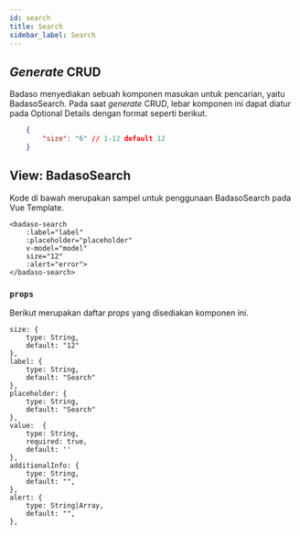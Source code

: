 ```yaml
---
id: search
title: Search
sidebar_label: Search
---
```


## *Generate* CRUD

Badaso menyediakan sebuah komponen masukan untuk pencarian, yaitu BadasoSearch. Pada saat *generate* CRUD, lebar komponen ini dapat diatur pada Optional Details dengan format seperti berikut.
<!--DOCUSAURUS_CODE_TABS-->
<!--JSON-->
```json
    {
        "size": "6" // 1-12 default 12
    }
```
<!--END_DOCUSAURUS_CODE_TABS-->

## View: BadasoSearch

Kode di bawah merupakan sampel untuk penggunaan BadasoSearch pada Vue Template.

<!--DOCUSAURUS_CODE_TABS-->
<!--Vue-->
```vue
<badaso-search
    :label="label"
    :placeholder="placeholder"
    v-model="model"
    size="12"
    :alert="error">
</badaso-search>
```
<!--END_DOCUSAURUS_CODE_TABS-->

### ```props```

Berikut merupakan daftar *props* yang disediakan komponen ini.

```
size: {
    type: String,
    default: "12"
},
label: {
    type: String,
    default: "Search"
},
placeholder: {
    type: String,
    default: "Search"
},
value:  {
    type: String,
    required: true,
    default: ''
},
additionalInfo: {
    type: String,
    default: "",
},
alert: {
    type: String|Array,
    default: "",
},
```